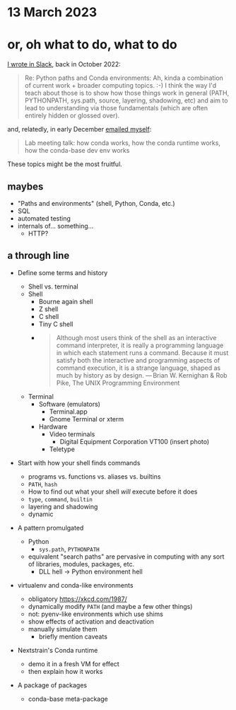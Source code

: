 # 13 March 2023
# or, oh what to do, what to do

[I wrote in Slack](https://bedfordlab.slack.com/archives/C0A0ASW4C/p1666301310078009?thread_ts=1666283911.082139&cid=C0A0ASW4C), back in October 2022:

> Re: Python paths and Conda environments: Ah, kinda a combination of current
> work + broader computing topics. :-) I think the way I'd teach about those is
> to show how those things work in general (PATH, PYTHONPATH, sys.path, source,
> layering, shadowing, etc) and aim to lead to understanding via those
> fundamentals (which are often entirely hidden or glossed over).

and, relatedly, in early December [emailed myself](message-id://6C24580F-15AD-40CE-9DC3-46DEEBCD78BC@zulutango.org):

> Lab meeting talk: how conda works, how the conda runtime works, how the
> conda-base dev env works

These topics might be the most fruitful.


## maybes

- "Paths and environments" (shell, Python, Conda, etc.)
- SQL
- automated testing
- internals of… something…
  - HTTP?


## a through line

- Define some terms and history
  - Shell vs. terminal
  - Shell
    - Bourne again shell
    - Z shell
    - C shell
    - Tiny C shell
    - > Although most users think of the shell as an interactive command
      > interpreter, it is really a programming language in which each statement
      > runs a command. Because it must satisfy both the interactive and
      > programming aspects of command execution, it is a strange language,
      > shaped as much by history as by design.
        — Brian W. Kernighan & Rob Pike, The UNIX Programming Environment
  - Terminal
    - Software (emulators)
      - Terminal.app
      - Gnome Terminal or xterm
    - Hardware
      - Video terminals
        - Digital Equipment Corporation VT100 (insert photo)
      - Teletype

- Start with how your shell finds commands
  - programs vs. functions vs. aliases vs. builtins
  - `PATH`, `hash`
  - How to find out what your shell _will_ execute before it does
  - `type`, `command`, `builtin`
  - layering and shadowing
  - dynamic

- A pattern promulgated
  - Python
    - `sys.path`, `PYTHONPATH`
  - equivalent "search paths" are pervasive in computing with any sort of
    libraries, modules, packages, etc.
    - DLL hell → Python environment hell

- virtualenv and conda-like environments
  - obligatory https://xkcd.com/1987/
  - dynamically modify `PATH` (and maybe a few other things)
  - not: pyenv-like environments which use shims
  - show effects of activation and deactivation
  - manually simulate them
    - briefly mention caveats

- Nextstrain's Conda runtime
  - demo it in a fresh VM for effect
  - then explain how it works

- A package of packages
  - conda-base meta-package
